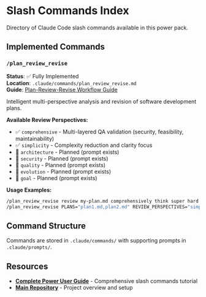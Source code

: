 # Slash Commands Index

Directory of Claude Code slash commands available in this power pack.

## Implemented Commands

### `/plan_review_revise`
**Status**: ✅ Fully Implemented  
**Location**: `.claude/commands/plan_review_revise.md`  
**Guide**: [Plan-Review-Revise Workflow Guide](plan-review-revise-workflow-guide.md)

Intelligent multi-perspective analysis and revision of software development plans.

**Available Review Perspectives:**
- ✅ `comprehensive` - Multi-layered QA validation (security, feasibility, maintainability)
- ✅ `simplicity` - Complexity reduction and clarity focus  
- 🚧 `architecture` - Planned (prompt exists)
- 🚧 `security` - Planned (prompt exists)  
- 🚧 `quality` - Planned (prompt exists)
- 🚧 `evolution` - Planned (prompt exists)
- 🚧 `goal` - Planned (prompt exists)

**Usage Examples:**
```bash
/plan_review_revise review my-plan.md comprehensively think super hard
/plan_review_revise PLANS="plan1.md,plan2.md" REVIEW_PERSPECTIVES="simplicity,comprehensive"
```

## Command Structure

Commands are stored in `.claude/commands/` with supporting prompts in `.claude/prompts/`.

## Resources

- **[Complete Power User Guide](../slash-commands-for-power-users.md)** - Comprehensive slash commands tutorial
- **[Main Repository](../../README.md)** - Project overview and setup